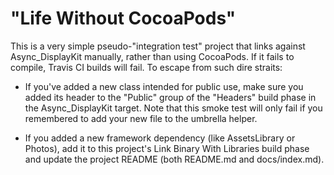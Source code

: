 # "Life Without CocoaPods"

This is a very simple pseudo-"integration test" project that links against
Async_DisplayKit manually, rather than using CocoaPods.  If it fails to compile,
Travis CI builds will fail.  To escape from such dire straits:

* If you've added a new class intended for public use, make sure you added its
  header to the "Public" group of the "Headers" build phase in the
  Async_DisplayKit target.  Note that this smoke test will only fail if you
  remembered to add your new file to the umbrella helper.

* If you added a new framework dependency (like AssetsLibrary or Photos), add
  it to this project's Link Binary With Libraries build phase and update the
  project README (both README.md and docs/index.md).
